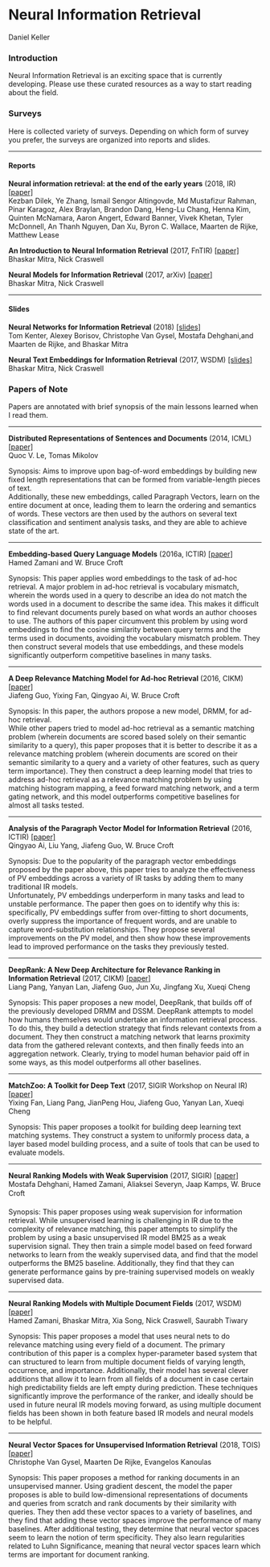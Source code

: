 <body>

<h1>
Neural Information Retrieval
</h1>

Daniel Keller

<h3>Introduction</h3>

Neural Information Retrieval is an exciting space that is currently developing.
Please use these curated resources as a way to start reading about the field.

<h3>Surveys</h3>

Here is collected variety of surveys.  Depending on which form of survey you prefer,
the surveys are organized into reports and slides.

***
<h4>Reports</h4>

<b>Neural information retrieval: at the end of the early years</b> (2018, IR) <a href="https://link.springer.com/article/10.1007/s10791-017-9321-y">[paper]</a><br/>
Kezban Dilek, Ye Zhang, Ismail Sengor Altingovde, Md Mustafizur Rahman, Pinar Karagoz, Alex Braylan, Brandon Dang, Heng-Lu Chang, Henna Kim, Quinten McNamara, Aaron Angert, Edward Banner, Vivek Khetan, Tyler McDonnell, An Thanh Nguyen, Dan Xu, Byron C. Wallace, Maarten de Rijke, Matthew Lease


<b>An Introduction to Neural Information Retrieval</b> (2017, FnTIR) <a href="https://www.microsoft.com/en-us/research/publication/introduction-neural-information-retrieval/">[paper]</a></br>
Bhaskar Mitra, Nick Craswell


<b>Neural Models for Information Retrieval</b> (2017, arXiv) <a href="https://arxiv.org/pdf/1705.01509.pdf">[paper]</a></br>
Bhaskar Mitra, Nick Craswell


***
<h4>Slides</h4>

<b>Neural Networks for Information Retrieval</b> (2018) <a href="http://nn4ir.com/">[slides]</a></br>
Tom Kenter, Alexey Borisov, Christophe Van Gysel, Mostafa Dehghani,and Maarten de Rijke, and Bhaskar Mitra

<b>Neural Text Embeddings for Information Retrieval</b> (2017, WSDM) <a href="https://www.slideshare.net/BhaskarMitra3/neural-text-embeddings-for-information-retrieval-wsdm-2017">[slides]</a></br>
Bhaskar Mitra, Nick Craswell


<h3>Papers of Note</h3>

Papers are annotated with brief synopsis of the main lessons learned when I read them.

***

<b>Distributed Representations of Sentences and Documents</b> (2014, ICML) <a href="https://arxiv.org/abs/1405.4053">[paper]</a><br/>
Quoc V. Le, Tomas Mikolov

Synopsis:  Aims to improve upon bag-of-word embeddings by building new fixed
length representations that can be formed from variable-length pieces of text.  
Additionally, these new embeddings, called Paragraph Vectors, learn on the entire
document at once, leading them to learn the ordering and semantics of words.  These
vectors are then used by the authors on several text classification and sentiment
analysis tasks, and they are able to achieve state of the art.

***

<b>Embedding-based Query Language Models</b> (2016a, ICTIR) <a href="https://ciir-publications.cs.umass.edu/getpdf.php?id=1225">[paper]</a><br/>
Hamed Zamani and W. Bruce Croft

Synopsis:  This paper applies word embeddings to the task of ad-hoc retrieval.
A major problem in ad-hoc retrieval is vocabulary mismatch, wherein the words
used in a query to describe an idea do not match the words used in a document
to describe the same idea.  This makes it difficult to find relevant documents
purely based on what words an author chooses to use.  The authors of this paper
circumvent this problem by using word embeddings to find the cosine similarity between
query terms and the terms used in documents, avoiding the vocabulary mismatch problem.
They then construct several models that use embeddings, and these models significantly
outperform competitive baselines in many tasks.

***

<b>A Deep Relevance Matching Model for Ad-hoc Retrieval</b> (2016, CIKM) <a href="https://arxiv.org/pdf/1711.08611.pdf">[paper]</a><br/>
Jiafeng Guo, Yixing Fan, Qingyao Ai, W. Bruce Croft

Synopsis:  In this paper, the authors propose a new model, DRMM, for ad-hoc retrieval.  
While other papers tried to model ad-hoc retrieval as a semantic matching problem
(wherein documents are scored based solely on their semantic similarity to a query),
this paper proposes that it is better to describe it as a relevance matching problem
(wherein documents are scored on their semantic similarity to a query and a variety
of other features, such as query term importance).  They then construct a deep
learning model that tries to address ad-hoc retrieval as a relevance matching problem
by using matching histogram mapping, a feed forward matching network, and a term gating network,
and this model outperforms competitive baselines for almost all tasks tested.

***

<b>Analysis of the Paragraph Vector Model for Information Retrieval</b> (2016, ICTIR) <a href="https://dl.acm.org/citation.cfm?id=2970409">[paper]</a><br/>
Qingyao Ai, Liu Yang, Jiafeng Guo, W. Bruce Croft

Synopsis:  Due to the popularity of the paragraph vector embeddings proposed by
the paper above, this paper tries to analyze the effectiveness of PV embeddings
across a variety of IR tasks by adding them to many traditional IR models.  
Unfortunately, PV embeddings underperform in many tasks and lead to unstable performance.
The paper then goes on to identify why this is: specifically, PV embeddings suffer
from over-fitting to short documents, overly suppress the importance of frequent words,
and are unable to capture word-substitution relationships.  They propose several improvements
on the PV model, and then show how these improvements lead to improved performance
on the tasks they previously tested.

***

<b>DeepRank: A New Deep Architecture for Relevance Ranking in Information Retrieval</b> (2017, CIKM) <a href="https://arxiv.org/pdf/1710.05649.pdf">[paper]</a><br/>
Liang Pang, Yanyan Lan, Jiafeng Guo, Jun Xu, Jingfang Xu, Xueqi Cheng

Synopsis:  This paper proposes a new model, DeepRank, that builds off of the previously
developed DRMM and DSSM.  DeepRank attempts to model how humans themselves would
undertake an information retrieval process.  To do this, they build a detection
strategy that finds relevant contexts from a document.  They then construct a
matching network that learns proximity data from the gathered relevant contexts,
and then finally feeds into an aggregation network.  Clearly, trying to model
human behavior paid off in some ways, as this model outperforms all other baselines.

***

<b>MatchZoo: A Toolkit for Deep Text</b> (2017, SIGIR Workshop on Neural IR) <a href="https://arxiv.org/pdf/1707.07270.pdf">[paper]</a><br/>
Yixing Fan, Liang Pang, JianPeng Hou, Jiafeng Guo, Yanyan Lan, Xueqi Cheng

Synopsis:  This paper proposes a toolkit for building deep learning text matching
systems.  They construct a system to uniformly process data, a layer based
model building process, and a suite of tools that can be used to evaluate models.

***

<b>Neural Ranking Models with Weak Supervision</b> (2017, SIGIR) <a href="https://arxiv.org/pdf/1704.08803.pdf">[paper]</a><br/>
Mostafa Dehghani, Hamed Zamani, Aliaksei Severyn, Jaap Kamps, W. Bruce Croft

Synopsis:  This paper proposes using weak supervision for information retrieval.
While unsupervised learning is challenging in IR due to the complexity of relevance
matching, this paper attempts to simplify the problem by using a basic unsupervised
IR model BM25 as a weak supervision signal.  They then train a simple model based
on feed forward networks to learn from the weakly supervised data, and find that
the model outperforms the BM25 baseline.  Additionally, they find that they
can generate performance gains by pre-training supervised models on weakly supervised data.

***

<b>Neural Ranking Models with Multiple Document Fields</b> (2017, WSDM) <a href="https://arxiv.org/pdf/1711.09174.pdf">[paper]</a><br/>
Hamed Zamani, Bhaskar Mitra, Xia Song, Nick Craswell, Saurabh Tiwary

Synopsis:  This paper proposes a model that uses neural nets to do relevance
matching using every field of a document.  The primary contribution of this paper
is a complex hyper-parameter based system that can structured to learn from
multiple document fields of varying length, occurrence, and importance.  Additionally,
their model has several clever additions that allow it to learn from all fields
of a document in case certain high predictability fields are left empty during prediction.
These techniques significantly improve the performance of the ranker, and ideally
should be used in future neural IR models moving forward, as using multiple document
fields has been shown in both feature based IR models and neural models to be helpful.

***

<b>Neural Vector Spaces for Unsupervised Information Retrieval</b> (2018, TOIS) <a href="https://arxiv.org/pdf/1708.02702.pdf">[paper]</a><br/>
Christophe Van Gysel, Maarten De Rijke, Evangelos Kanoulas

Synopsis:  This paper proposes a method for ranking documents in an unsupervised manner.
Using gradient descent, the model the paper proposes is able to build low-dimensional
representations of documents and queries from scratch and rank documents by their
similarity with queries.  They then add these vector spaces to a variety of baselines,
and they find that adding these vector spaces improve the performance of many baselines.
After additional testing, they determine that neural vector spaces seem to learn the notion
of term specificity.  They also learn regularities related to Luhn Significance,
meaning that neural vector spaces learn which terms are important for document ranking.




</body>
